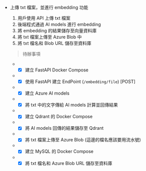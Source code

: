 * 上傳 txt 檔案，並進行 embedding 功能
  1. 用戶使用 API 上傳 txt 檔案
  2. 後端程式通過 AI models 進行 embedding
  3. 將 embedding 的結果儲存至向量資料庫
  4. 將 txt 檔案上傳至 Azure Blob 中
  5. 將 txt 檔名和 Blob URL 儲存至資料庫
   
  >待辦事項
  * - [X] 建立 FastAPI Docker Compose
  * - [X] 使用 FastAPI 建立 EndPoint (`/embedding/file`) [POST]
  * - [X] 建立 Azure AI models
  * - [X] 將 txt 中的文字傳給 AI models 計算並回傳結果
  * - [X] 建立 Qdrant 的 Docker Compose
  * - [X] 將 AI models 回傳的結果儲存至 Qdrant
  * - [X] 將 txt 檔案上傳至 Azure Blob (這邊的檔名應該要用流水號)
  * - [X] 建立 MySQL 的 Docker Compose
  * - [X] 將 txt 檔名和 Azure Blob URL 儲存至資料庫